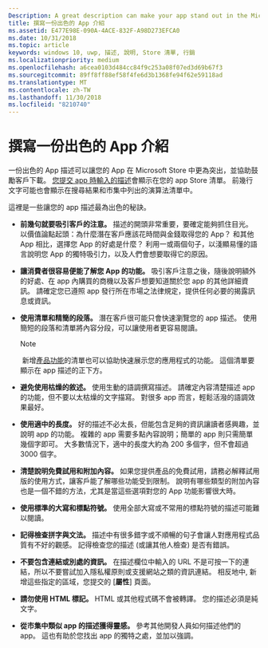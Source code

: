 ```yaml
---
Description: A great description can make your app stand out in the Microsoft Store and help encourage customers to download it.
title: 撰寫一份出色的 App 介紹
ms.assetid: E477E98E-090A-4ACE-832F-A98D273EFCA0
ms.date: 10/31/2018
ms.topic: article
keywords: windows 10, uwp, 描述, 說明, Store 清單, 行銷
ms.localizationpriority: medium
ms.openlocfilehash: a6cea0103d484cc84f9c253a08f07ed3d69b67f3
ms.sourcegitcommit: 89ff8ff88ef58f4fe6d3b1368fe94f62e59118ad
ms.translationtype: MT
ms.contentlocale: zh-TW
ms.lasthandoff: 11/30/2018
ms.locfileid: "8210740"
---
```

# <a name="write-a-great-app-description"></a>撰寫一份出色的 App 介紹


一份出色的 App 描述可以讓您的 App 在 Microsoft Store 中更為突出，並協助鼓勵客戶下載。 [您提交 app 時輸入的描述](create-app-store-listings.md#description)會顯示在您的 app Store 清單。 前幾行文字可能也會顯示在搜尋結果和市集中列出的演算法清單中。

這裡是一些讓您的 app 描述最為出色的秘訣。

-   **前幾句就要吸引客戶的注意。** 描述的開頭非常重要，要確定能夠抓住目光。 以價值論點起頭：為什麼潛在客戶應該花時間與金錢取得您的 App？ 和其他 App 相比，選擇您 App 的好處是什麼？ 利用一或兩個句子，以淺顯易懂的語言說明您 App 的獨特吸引力，以及人們會想要取得它的原因。
-   **讓消費者很容易便能了解您 App 的功能。** 吸引客戶注意之後，隨後說明額外的好處、在 app 內購買的商機以及客戶想要知道關於您 app 的其他詳細資訊。 請確定您已遵照 app 發行所在市場之法律規定，提供任何必要的揭露訊息或資訊。
-   **使用清單和精簡的段落。** 潛在客戶很可能只會快速瀏覽您的 app 描述。 使用簡短的段落和清單將內容分段，可以讓使用者更容易閱讀。

    > [!NOTE]
    > 新增[產品功能](create-app-store-listings.md#product-features)的清單也可以協助快速展示您的應用程式的功能。 這個清單要顯示在 app 描述的正下方。

-   **避免使用枯燥的敘述。** 使用生動的語調撰寫描述。 請確定內容清楚描述 app 的功能，但不要以太枯燥的文字描寫。 對很多 app 而言，輕鬆活潑的語調效果最好。
-   **使用適中的長度。** 好的描述不必太長，但能包含足夠的資訊讓讀者感興趣，並說明 app 的功能。 複雜的 app 需要多點內容說明；簡單的 app 則只需簡單幾個字即可。 大多數情況下，適中的長度大約為 200 多個字，但不會超過 3000 個字。
-   **清楚說明免費試用和附加內容。** 如果您提供產品的免費試用，請務必解釋試用版的使用方式，讓客戶能了解哪些功能受到限制。 說明有哪些類型的附加內容也是一個不錯的方法，尤其是當這些選項對您的 App 功能影響很大時。
-   **使用標準的大寫和標點符號。** 使用全部大寫或不常用的標點符號的描述可能難以閱讀。
-   **記得檢查拼字與文法。** 描述中有很多錯字或不順暢的句子會讓人對應用程式品質有不好的觀感。 記得檢查您的描述 (或讓其他人檢查) 是否有錯誤。
-   **不要包含連結或別處的資訊。** 在描述欄位中輸入的 URL 不是可按一下的連結，所以不要嘗試加入隱私權原則或支援網站之類的資訊連結。 相反地中, 新增這些指定的區域，您提交的 [**屬性**] 頁面。
-   **請勿使用 HTML 標記。** HTML 或其他程式碼不會被轉譯。 您的描述必須是純文字。
-   **從市集中類似 app 的描述獲得靈感。** 參考其他開發人員如何描述他們的 app。 這也有助於您找出 app 的獨特之處，並加以強調。

 

 




